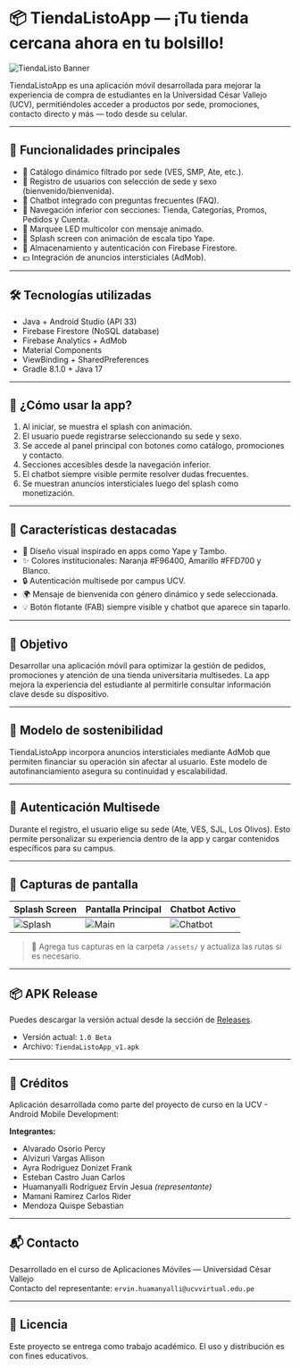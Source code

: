 # 📦 TiendaListoApp — ¡Tu tienda cercana ahora en tu bolsillo!

![TiendaListo Banner](https://github.com/ErvinRodriguez23/TiendaListoApp/assets/banner_tiendalisto.png) <!-- Puedes reemplazar esta URL por tu propio banner si lo subes -->

TiendaListoApp es una aplicación móvil desarrollada para mejorar la experiencia de compra de estudiantes en la Universidad César Vallejo (UCV), permitiéndoles acceder a productos por sede, promociones, contacto directo y más — todo desde su celular.

---

## 🚀 Funcionalidades principales

- 🛒 Catálogo dinámico filtrado por sede (VES, SMP, Ate, etc.).
- 🙋 Registro de usuarios con selección de sede y sexo (bienvenido/bienvenida).
- 💬 Chatbot integrado con preguntas frecuentes (FAQ).
- 🔁 Navegación inferior con secciones: Tienda, Categorías, Promos, Pedidos y Cuenta.
- 🎨 Marquee LED multicolor con mensaje animado.
- 📲 Splash screen con animación de escala tipo Yape.
- 🔐 Almacenamiento y autenticación con Firebase Firestore.
- 💵 Integración de anuncios intersticiales (AdMob).

---

## 🛠️ Tecnologías utilizadas

- Java + Android Studio (API 33)
- Firebase Firestore (NoSQL database)
- Firebase Analytics + AdMob
- Material Components
- ViewBinding + SharedPreferences
- Gradle 8.1.0 + Java 17

---

## 📲 ¿Cómo usar la app?

1. Al iniciar, se muestra el splash con animación.
2. El usuario puede registrarse seleccionando su sede y sexo.
3. Se accede al panel principal con botones como catálogo, promociones y contacto.
4. Secciones accesibles desde la navegación inferior.
5. El chatbot siempre visible permite resolver dudas frecuentes.
6. Se muestran anuncios intersticiales luego del splash como monetización.

---

## 🧠 Características destacadas

- 🎨 Diseño visual inspirado en apps como Yape y Tambo.
- ✨ Colores institucionales: Naranja #F96400, Amarillo #FFD700 y Blanco.
- 🔒 Autenticación multisede por campus UCV.
- 🌍 Mensaje de bienvenida con género dinámico y sede seleccionada.
- 💡 Botón flotante (FAB) siempre visible y chatbot que aparece sin taparlo.

---

## 🎯 Objetivo

Desarrollar una aplicación móvil para optimizar la gestión de pedidos, promociones y atención de una tienda universitaria multisedes. La app mejora la experiencia del estudiante al permitirle consultar información clave desde su dispositivo.

---

## 💼 Modelo de sostenibilidad

TiendaListoApp incorpora anuncios intersticiales mediante AdMob que permiten financiar su operación sin afectar al usuario. Este modelo de autofinanciamiento asegura su continuidad y escalabilidad.

---

## 🔐 Autenticación Multisede

Durante el registro, el usuario elige su sede (Ate, VES, SJL, Los Olivos). Esto permite personalizar su experiencia dentro de la app y cargar contenidos específicos para su campus.

---

## 📸 Capturas de pantalla

| Splash Screen | Pantalla Principal | Chatbot Activo |
|---------------|--------------------|----------------|
| ![Splash](assets/splash.png) | ![Main](assets/main.png) | ![Chatbot](assets/chatbot.png) |

> 📸 Agrega tus capturas en la carpeta `/assets/` y actualiza las rutas si es necesario.

---

## 📦 APK Release

Puedes descargar la versión actual desde la sección de [Releases](https://github.com/ErvinRodriguez23/TiendaListoApp/releases).

- Versión actual: `1.0 Beta`
- Archivo: `TiendaListoApp_v1.apk`

---

## 🤝 Créditos

Aplicación desarrollada como parte del proyecto de curso en la UCV - Android Mobile Development:

**Integrantes:**

- Alvarado Osorio Percy  
- Alvizuri Vargas Allison  
- Ayra Rodriguez Donizet Frank  
- Esteban Castro Juan Carlos  
- Huamanyalli Rodriguez Ervin Jesua *(representante)*  
- Mamani Ramirez Carlos Rider  
- Mendoza Quispe Sebastian  

---

## 📬 Contacto

Desarrollado en el curso de Aplicaciones Móviles — Universidad César Vallejo  
Contacto del representante: `ervin.huamanyalli@ucvvirtual.edu.pe`

---

## 📝 Licencia

Este proyecto se entrega como trabajo académico. El uso y distribución es con fines educativos.

